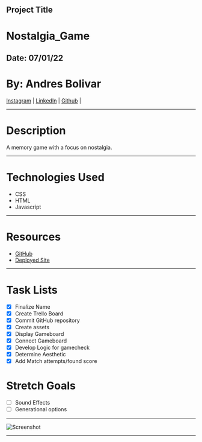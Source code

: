 ## Project Title

# **Nostalgia_Game**

## Date: 07/01/22

# By: Andres Bolivar

[Instagram](http://www.instagram.com/dredose) | [LinkedIn](http://www.linkedin.com/in/drebolivar) | [Github](http://www.github.com/drebolivar) |

---

# Description

A memory game with a focus on nostalgia.

---

# Technologies Used

- CSS
- HTML
- Javascript

---

# Resources

- [GitHub](https://github.com/drebolivar/Nostalgia_Game)
- [Deployed Site](https://nostalgia_game.surge.sh)

---

# Task Lists

- [x] Finalize Name
- [x] Create Trello Board
- [x] Commit GitHub repository
- [x] Create assets
- [x] Display Gameboard
- [x] Connect Gameboard
- [x] Develop Logic for gamecheck
- [x] Determine Aesthetic
- [x] Add Match attempts/found score

# Stretch Goals

- [ ] Sound Effects
- [ ] Generational options

---

![Screenshot](https://i.imgur.com/KxQNUY8.png)

---
